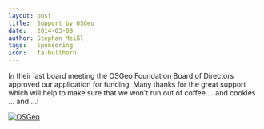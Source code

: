```yaml
---
layout: post
title:  Support by OSGeo
date:   2014-03-08
author: Stephan Meißl
tags:   sponsoring
icon:   fa-bullhorn
---
```


In their last board meeting the OSGeo Foundation Board of Directors approved 
our application for <i class="fa fa-fw fa-money"></i> funding. Many thanks 
for the great support which will help to make sure that we won't run out of 
<i class="fa fa-fw fa-coffee"></i> coffee &hellip; and <i class="fa fa-fw 
fa-smile-o"></i> cookies &hellip; and &hellip;!

<a href="http://www.osgeo.org"><img 
src="{{site.baseurl}}/assets/Logo-OSGeo.png" alt="OSGeo" title="OSGeo"></a>
